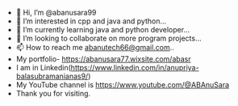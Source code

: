 - 👋 Hi, I’m @abanusara99
- 👀 I’m interested in cpp and java and python...
- 🌱 I’m currently learning java and python developer...
- 💞️ I’m looking to collaborate on more program projects...
- 📫 How to reach me abanutech66@gmail.com..
- My portfolio- https://abanusara77.wixsite.com/abasr
- I am in Linkedin(https://www.linkedin.com/in/anupriya-balasubramanianas9/)
- My YouTube channel is https://www.youtube.com/@ABAnuSara
- Thank you for visiting.

<!---
abanusara99/abanusara99 is a ✨ special ✨ repository because its `README.md` (this file) appears on your GitHub profile.
You can click the Preview link to take a look at your changes.
--->
